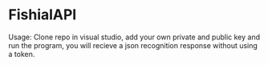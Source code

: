 # FishialAPI
Usage:
Clone repo in visual studio, add your own private and public key and run the program, you will recieve a json recognition response without using a token.
